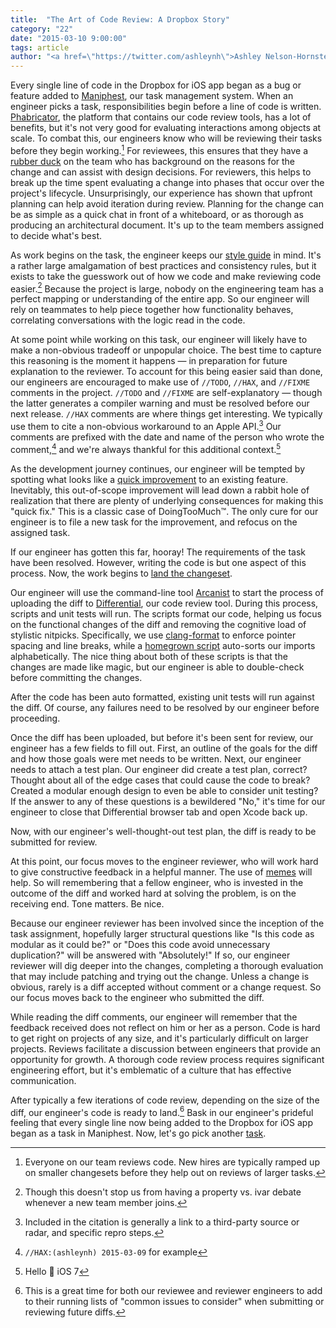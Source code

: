 ```yaml
---
title:  "The Art of Code Review: A Dropbox Story"
category: "22"
date: "2015-03-10 9:00:00"
tags: article
author: "<a href=\"https://twitter.com/ashleynh\">Ashley Nelson-Hornstein</a>"
---
```


Every single line of code in the Dropbox for iOS app began as a bug or feature added to [Maniphest](http://phabricator.org/applications/maniphest/), our task management system. When an engineer picks a task, responsibilities begin before a line of code is written. [Phabricator](http://phabricator.org/), the platform that contains our code review tools, has a lot of benefits, but it's not very good for evaluating interactions among objects at scale. To combat this, our engineers know who will be reviewing their tasks before they begin working.[^1] For reviewees, this ensures that they have a [rubber duck](http://en.wikipedia.org/wiki/Rubber_duck_debugging) on the team who has background on the reasons for the change and can assist with design decisions. For reviewers, this helps to break up the time spent evaluating a change into phases that occur over the project's lifecycle. Unsurprisingly, our experience has shown that upfront planning can help avoid iteration during review. Planning for the change can be as simple as a quick chat in front of a whiteboard, or as thorough as producing an architectural document. It's up to the team members assigned to decide what's best.

As work begins on the task, the engineer keeps our [style guide](https://dl.dropboxusercontent.com/s/5utnlwhr18ax05c/style-guide.html?dl=0) in mind. It's a rather large amalgamation of best practices and consistency rules, but it exists to take the guesswork out of how we code and make reviewing code easier.[^2] Because the project is large, nobody on the engineering team has a perfect mapping or understanding of the entire app. So our engineer will rely on teammates to help piece together how functionality behaves, correlating conversations with the logic read in the code.

At some point while working on this task, our engineer will likely have to make a non-obvious tradeoff or unpopular choice. The best time to capture this reasoning is the moment it happens — in preparation for future explanation to the reviewer. To account for this being easier said than done, our engineers are encouraged to make use of `//TODO`, `//HAX`, and `//FIXME` comments in the project. `//TODO` and `//FIXME` are self-explanatory — though the latter generates a compiler warning and must be resolved before our next release. `//HAX` comments are where things get interesting. We typically use them to cite a non-obvious workaround to an Apple API.[^3] Our comments are prefixed with the date and name of the person who wrote the comment,[^4] and we're always thankful for this additional context.[^5]

As the development journey continues, our engineer will be tempted by spotting what looks like a [quick improvement](https://www.youtube.com/watch?v=4F4qzPbcFiA) to an existing feature. Inevitably, this out-of-scope improvement will lead down a rabbit hole of realization that there are plenty of underlying consequences for making this "quick fix." This is a classic case of DoingTooMuch™. The only cure for our engineer is to file a new task for the improvement, and refocus on the assigned task.

If our engineer has gotten this far, hooray! The requirements of the task have been resolved. However, writing the code is but one aspect of this process. Now, the work begins to [land the changeset](http://cdn.visualnews.com/wp-content/uploads/2011/10/realartistsship-iphone.jpg).

Our engineer will use the command-line tool [Arcanist](http://phabricator.org/applications/arcanist/) to start the process of uploading the diff to [Differential](http://phabricator.org/applications/differential/), our code review tool. During this process, scripts and unit tests will run. The scripts format our code, helping us focus on the functional changes of the diff and removing the cognitive load of stylistic nitpicks. Specifically, we use [clang-format](https://github.com/travisjeffery/ClangFormat-Xcode) to enforce pointer spacing and line breaks, while a [homegrown script](https://www.dropbox.com/s/71etvp8smmh8xvi/sort_imports.py?dl=0) auto-sorts our imports alphabetically. The nice thing about both of these scripts is that the changes are made like magic, but our engineer is able to double-check before committing the changes.

After the code has been auto formatted, existing unit tests will run against the diff. Of course, any failures need to be resolved by our engineer before proceeding.

Once the diff has been uploaded, but before it's been sent for review, our engineer has a few fields to fill out. First, an outline of the goals for the diff and how those goals were met needs to be written. Next, our engineer needs to attach a test plan. Our engineer did create a test plan, correct? Thought about all of the edge cases that could cause the code to break? Created a modular enough design to even be able to consider unit testing? If the answer to any of these questions is a bewildered "No," it's time for our engineer to close that Differential browser tab and open Xcode back up.

Now, with our engineer's well-thought-out test plan, the diff is ready to be submitted for review.

At this point, our focus moves to the engineer reviewer, who will work hard to give constructive feedback in a helpful manner. The use of [memes](https://www.dropbox.com/s/qf9iqkjedzo20ob/Meme.png?dl=0) will help. So will remembering that a fellow engineer, who is invested in the outcome of the diff and worked hard at solving the problem, is on the receiving end. Tone matters. Be nice.

Because our engineer reviewer has been involved since the inception of the task assignment, hopefully larger structural questions like "Is this code as modular as it could be?" or "Does this code avoid unnecessary duplication?" will be answered with "Absolutely!" If so, our engineer reviewer will dig deeper into the changes, completing a thorough evaluation that may include patching and trying out the change. Unless a change is obvious, rarely is a diff accepted without comment or a change request. So our focus moves back to the engineer who submitted the diff.

While reading the diff comments, our engineer will remember that the feedback received does not reflect on him or her as a person. Code is hard to get right on projects of any size, and it's particularly difficult on larger projects. Reviews facilitate a discussion between engineers that provide an opportunity for growth. A thorough code review process requires significant engineering effort, but it's emblematic of a culture that has effective communication.

After typically a few iterations of code review, depending on the size of the diff, our engineer's code is ready to land.[^6] Bask in our engineer's prideful feeling that every single line now being added to the Dropbox for iOS app began as a task in Maniphest. Now, let's go pick another [task](http://image.slidesharecdn.com/beplum-stevejobs-131221124654-phpapp02/95/best-of-steve-jobs-8-638.jpg?cb=1387651669).

[^1]: Everyone on our team reviews code. New hires are typically ramped up on smaller changesets before they help out on reviews of larger tasks.

[^2]: Though this doesn't stop us from having a property vs. ivar debate whenever a new team member joins.

[^3]: Included in the citation is generally a link to a third-party source or radar, and specific repro steps. 

[^4]: `//HAX:(ashleynh) 2015-03-09` for example

[^5]: Hello 👋 iOS 7

[^6]: This is a great time for both our reviewee and reviewer engineers to add to their running lists of "common issues to consider" when submitting or reviewing future diffs.
